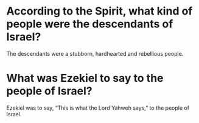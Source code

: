 # According to the Spirit, what kind of people were the descendants of Israel?

The descendants were a stubborn, hardhearted and rebellious people.

# What was Ezekiel to say to the people of Israel?

Ezekiel was to say, “This is what the Lord Yahweh says,” to the people of Israel.
